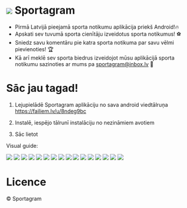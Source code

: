 # ![](https://github.com/Porfovore/Sportagram/blob/master/atteli/SPORTAGRAMLOGOmini.jpg) Sportagram 
- Pirmā Latvijā pieejamā sporta notikumu aplikācija priekš Android!🔥
- Apskati sev tuvumā sporta cienītāju izveidotus sporta notikumus! ⚽
- Sniedz savu komentāru pie katra sporta notikuma par savu vēlmi pievienoties! 🏆
- Kā arī meklē sev sporta biedrus izveidojot mūsu aplikācijā sporta notikumu sazinoties ar mums pa sportagram@inbox.lv 📧


# Sāc jau tagad!
1. Lejupielādē Sportagram aplikāciju no sava android viedtālruņa https://failiem.lv/u/8ndeg9bc


2. Instalē, iespējo tālrunī instalāciju no nezināmiem avotiem


3. Sāc lietot

Visual guide:

![](https://github.com/Porfovore/Sportagram/blob/master/atteli/SPORTAGRAMLOGO.jpg)
![](https://github.com/Porfovore/Sportagram/blob/master/atteli/Screenshot_20190409-184250.jpg)
![](https://github.com/Porfovore/Sportagram/blob/master/atteli/Screenshot_20190409-184259.jpg)
![](https://github.com/Porfovore/Sportagram/blob/master/atteli/Screenshot_20190409-184259.jpg)
![](https://github.com/Porfovore/Sportagram/blob/master/atteli/Screenshot_20190409-184305.jpg)
![](https://github.com/Porfovore/Sportagram/blob/master/atteli/Screenshot_20190409-184624.jpg)
![](https://github.com/Porfovore/Sportagram/blob/master/atteli/Screenshot_20190409-184635.jpg)
![](https://github.com/Porfovore/Sportagram/blob/master/atteli/Screenshot_20190409-184652.jpg)
![](https://github.com/Porfovore/Sportagram/blob/master/atteli/Screenshot_20190409-184707.jpg)
![](https://github.com/Porfovore/Sportagram/blob/master/atteli/Screenshot_20190409-184715.jpg)
![](https://github.com/Porfovore/Sportagram/blob/master/atteli/Screenshot_20190409-184731.jpg)
![](https://github.com/Porfovore/Sportagram/blob/master/atteli/Screenshot_20190409-184736.jpg)
![](https://github.com/Porfovore/Sportagram/blob/master/atteli/Screenshot_20190409-184745.jpg)
![](https://github.com/Porfovore/Sportagram/blob/master/atteli/Screenshot_20190409-184800.jpg)
![](https://github.com/Porfovore/Sportagram/blob/master/atteli/Sportagram_darbiba.jpg)
![](https://github.com/Porfovore/Sportagram/blob/master/atteli/Sportagram_strukturshema(4.03.2019).jpg)




# Licence
©️ Sportagram

